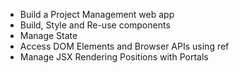 - Build a Project Management web app
- Build, Style and Re-use components
- Manage State
- Access DOM Elements and Browser APIs using ref
- Manage JSX Rendering Positions with Portals
  